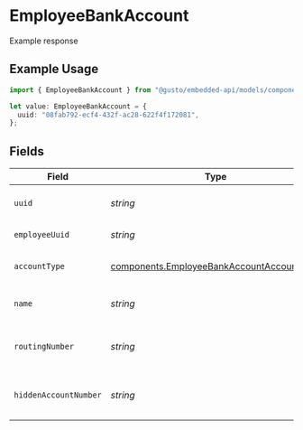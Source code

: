 # EmployeeBankAccount

Example response

## Example Usage

```typescript
import { EmployeeBankAccount } from "@gusto/embedded-api/models/components/employeebankaccount.js";

let value: EmployeeBankAccount = {
  uuid: "08fab792-ecf4-432f-ac28-622f4f172081",
};
```

## Fields

| Field                                                                                                  | Type                                                                                                   | Required                                                                                               | Description                                                                                            |
| ------------------------------------------------------------------------------------------------------ | ------------------------------------------------------------------------------------------------------ | ------------------------------------------------------------------------------------------------------ | ------------------------------------------------------------------------------------------------------ |
| `uuid`                                                                                                 | *string*                                                                                               | :heavy_check_mark:                                                                                     | UUID of the bank account                                                                               |
| `employeeUuid`                                                                                         | *string*                                                                                               | :heavy_minus_sign:                                                                                     | UUID of the employee                                                                                   |
| `accountType`                                                                                          | [components.EmployeeBankAccountAccountType](../../models/components/employeebankaccountaccounttype.md) | :heavy_minus_sign:                                                                                     | Bank account type                                                                                      |
| `name`                                                                                                 | *string*                                                                                               | :heavy_minus_sign:                                                                                     | Name for the bank account                                                                              |
| `routingNumber`                                                                                        | *string*                                                                                               | :heavy_minus_sign:                                                                                     | The bank account's routing number                                                                      |
| `hiddenAccountNumber`                                                                                  | *string*                                                                                               | :heavy_minus_sign:                                                                                     | Masked bank account number                                                                             |
